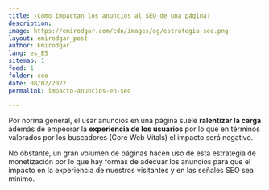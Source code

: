 ```yaml
---
title: ¿Cómo impactan los anuncios al SEO de una página?
description: 
image: https://emirodgar.com/cdn/images/og/estrategia-seo.png
layout: emirodgar_post
author: Emirodgar
lang: es_ES
sitemap: 1
feed: 1
folder: seo
date: 08/02/2022
permalink: impacto-anuncios-en-seo

--- 
```


Por norma general, el usar anuncios en una página suele **ralentizar la carga** además de empeorar la **experiencia de los usuarios** por lo que en términos valorados por los buscadores (Core Web Vitals) el impacto será negativo.

No obstante, un gran volumen de páginas hacen uso de esta estrategia de monetización por lo que hay formas de adecuar los anuncios para que el impacto en la experiencia de nuestros visitantes y en las señales SEO sea mínimo.
<!--stackedit_data:
eyJoaXN0b3J5IjpbMjY2MDAxMzMyXX0=
-->
